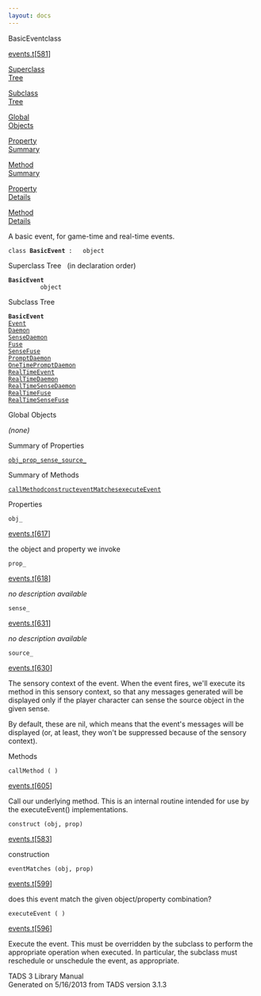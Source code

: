 ```yaml
---
layout: docs
---
```

<span class="title">BasicEvent</span><span class="type">class</span>

[events.t](../file/events.t.html)\[[581](../source/events.t.html#581)\]

[Superclass  
Tree](#_SuperClassTree_)

[Subclass  
Tree](#_SubClassTree_)

[Global  
Objects](#_ObjectSummary_)

[Property  
Summary](#_PropSummary_)

[Method  
Summary](#_MethodSummary_)

[Property  
Details](#_Properties_)

[Method  
Details](#_Methods_)



A basic event, for game-time and real-time events.

`class `**`BasicEvent`**` :   object`



<span id="_SuperClassTree_"></span>



<span class="hdln">Superclass Tree</span>   (in declaration order)



**`BasicEvent`**  
`         object`  
<span id="_SubClassTree_"></span>



<span class="hdln">Subclass Tree</span>  



**`BasicEvent`**  
[`Event`](../object/Event.html)  
[`Daemon`](../object/Daemon.html)  
[`SenseDaemon`](../object/SenseDaemon.html)  
[`Fuse`](../object/Fuse.html)  
[`SenseFuse`](../object/SenseFuse.html)  
[`PromptDaemon`](../object/PromptDaemon.html)  
[`OneTimePromptDaemon`](../object/OneTimePromptDaemon.html)  
[`RealTimeEvent`](../object/RealTimeEvent.html)  
[`RealTimeDaemon`](../object/RealTimeDaemon.html)  
[`RealTimeSenseDaemon`](../object/RealTimeSenseDaemon.html)  
[`RealTimeFuse`](../object/RealTimeFuse.html)  
[`RealTimeSenseFuse`](../object/RealTimeSenseFuse.html)  
<span id="_ObjectSummary_"></span>



<span class="hdln">Global Objects</span>  



*(none)* <span id="_PropSummary_"></span>



<span class="hdln">Summary of Properties</span>  



[`obj_`](#obj_)[`prop_`](#prop_)[`sense_`](#sense_)[`source_`](#source_)

<span id="_MethodSummary_"></span>



<span class="hdln">Summary of Methods</span>  



[`callMethod`](#callMethod)[`construct`](#construct)[`eventMatches`](#eventMatches)[`executeEvent`](#executeEvent)

<span id="_Properties_"></span>



<span class="hdln">Properties</span>  



<span id="obj_"></span>

`obj_`

[events.t](../file/events.t.html)\[[617](../source/events.t.html#617)\]



the object and property we invoke



<span id="prop_"></span>

`prop_`

[events.t](../file/events.t.html)\[[618](../source/events.t.html#618)\]



*no description available*



<span id="sense_"></span>

`sense_`

[events.t](../file/events.t.html)\[[631](../source/events.t.html#631)\]



*no description available*



<span id="source_"></span>

`source_`

[events.t](../file/events.t.html)\[[630](../source/events.t.html#630)\]



The sensory context of the event. When the event fires, we'll execute
its method in this sensory context, so that any messages generated will
be displayed only if the player character can sense the source object in
the given sense.

By default, these are nil, which means that the event's messages will be
displayed (or, at least, they won't be suppressed because of the sensory
context).



<span id="_Methods_"></span>



<span class="hdln">Methods</span>  



<span id="callMethod"></span>

`callMethod ( )`

[events.t](../file/events.t.html)\[[605](../source/events.t.html#605)\]



Call our underlying method. This is an internal routine intended for use
by the executeEvent() implementations.



<span id="construct"></span>

`construct (obj, prop)`

[events.t](../file/events.t.html)\[[583](../source/events.t.html#583)\]



construction



<span id="eventMatches"></span>

`eventMatches (obj, prop)`

[events.t](../file/events.t.html)\[[599](../source/events.t.html#599)\]



does this event match the given object/property combination?



<span id="executeEvent"></span>

`executeEvent ( )`

[events.t](../file/events.t.html)\[[596](../source/events.t.html#596)\]



Execute the event. This must be overridden by the subclass to perform
the appropriate operation when executed. In particular, the subclass
must reschedule or unschedule the event, as appropriate.





TADS 3 Library Manual  
Generated on 5/16/2013 from TADS version 3.1.3


